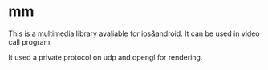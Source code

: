 # mm

This is a multimedia library avaliable for ios&android.
It can be used in video call program.

It used a private protocol on udp and opengl for rendering.

